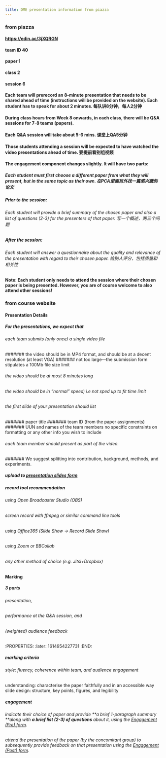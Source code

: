 ```yaml
---
title: DME presentation information from piazza
---
```


### from piazza
#### https://edin.ac/3jXQRGN
#### team ID 40
#### paper 1
#### class 2
#### session 6
#### Each team will prerecord an 8-minute presentation that needs to be shared ahead of time (instructions will be provided on the website). Each student has to speak for about 2 minutes. 每队讲8分钟，每人2分钟
#### During class hours from Week 8 onwards, in each class, there will be Q&A sessions for 7-8 teams (papers).
#### Each Q&A session will take about 5-6 mins. 课堂上QA5分钟
#### Those students attending a session will be expected to have watched the video presentations ahead of time. 要提前看别组视频
#### The engagement component changes slightly. It will have two parts:
##### Each student must first choose a different paper from what they will present, but in the same topic as their own. 在PCA里面另外找一篇感兴趣的论文
##### Prior to the session:
###### Each student will provide a brief summary of the chosen paper and also a list of questions (2-3) for the presenters of that paper. 写一个概述，两三个问题
##### After the session:
###### Each student will answer a questionnaire about the quality and relevance of the presentation with regard to their chosen paper. 给别人评分，包括质量和相关性
#### Note: Each student only needs to attend the session where their chosen paper is being presented. However, you are of course welcome to also attend other sessions!
### from course website
#### Presentation Details
##### For the presentations, we expect that
###### each team submits (only once) a single video file
####### the video should be in MP4 format, and should be at a decent resolution (at least VGA)
####### not too large—the submission form stipulates a 100Mb file size limit
###### the video should be at most 8 minutes long
###### the video should be in “normal” speed; i.e not sped up to fit time limit
###### the first slide of your presentation should list
####### paper title
####### team ID (from the paper assignments)
####### UUN and names of the team members no specific constraints on formatting or any other info you wish to include
###### each team member should present as part of the video.
####### We suggest splitting into contribution, background, methods, and experiments.
##### upload to [presentation slides form](https://forms.office.com/Pages/ResponsePage.aspx?id=sAafLmkWiUWHiRCgaTTcYRf8UZzTD55LtoM4GyB39n5UQTAxVDk4WFU2WEcwUktCT1hZOUtBNEdCViQlQCN0PWcu)
##### record tool recommendation
###### using Open Broadcaster Studio (OBS)
###### screen record with ffmpeg or similar command line tools
###### using Office365 (Slide Show -> Record Slide Show)
###### using Zoom or BBCollab
###### any other method of choice (e.g. Jitsi+Dropbox)
#### Marking
##### 3 parts
###### presentation,
###### performance at the Q&A session, and
###### (weighted) audience feedback
:PROPERTIES:
:later: 1614954227731
:END:
##### marking criteria
###### style: fluency, coherence within team, and audience engagement
understanding: characterise the paper faithfully and in an accessible way
slide design: structure, key points, figures, and legibility
##### engagement
###### indicate their choice of paper and provide **a brief 1-paragraph summary **along with **a brief list (2-3) of questions** about it, using the [Engagement (Pre) form](https://forms.office.com/Pages/ResponsePage.aspx?id=sAafLmkWiUWHiRCgaTTcYW0VF5r2yGtKrh0Evy9IFfZUNFlQWVk4OUpHTEZFTkFJSDM5QTNJVVBSOC4u).
###### attend the presentation of the paper (by the concomitant group) to subsequently provide feedback on that presentation using the [Engagement (Post) form](https://forms.office.com/Pages/ResponsePage.aspx?id=sAafLmkWiUWHiRCgaTTcYW0VF5r2yGtKrh0Evy9IFfZURjM0VlFPSjNVWThVSTZQQzRPSjFBMVE2Mi4u).